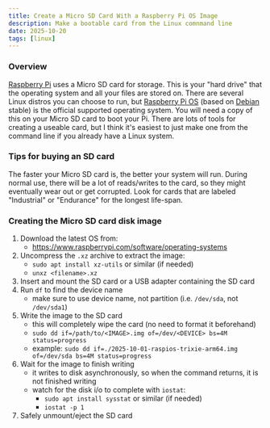 ```yaml
---
title: Create a Micro SD Card With a Raspberry Pi OS Image
description: Make a bootable card from the Linux comnmand line
date: 2025-10-20
tags: [linux]
---
```


### Overview

[Raspberry Pi](https://www.raspberrypi.com) uses a Micro SD card for storage.
This is your "hard drive" that the operating system and all your files are
stored on. There are several Linux distros you can choose to run, but
[Raspberry Pi OS](https://www.raspberrypi.com/documentation/computers/os.html)
(based on [Debian](https://www.debian.org) stable) is the official supported
operating system. You will need a copy of this on your Micro SD card to boot
your Pi. There are lots of tools for creating a useable card, but I think it's
easiest to just make one from the command line if you already have a Linux
system.

### Tips for buying an SD card

The faster your Micro SD card is, the better your system will run. During
normal use, there will be a lot of reads/writes to the card, so they might
eventually wear out or get corrupted. Look for cards that are labeled
"Industrial" or "Endurance" for the longest life-span.

### Creating the Micro SD card disk image

1. Download the latest OS from:
    - https://www.raspberrypi.com/software/operating-systems
2. Uncompress the `.xz` archive to extract the image:
    - `sudo apt install xz-utils` or similar (if needed)
    - `unxz <filename>.xz`
3. Insert and mount the SD card or a USB adapter containing the SD card
4. Run `df` to find the device name
    - make sure to use device name, not partition (i.e. `/dev/sda`, not `/dev/sda1`)
5. Write the image to the SD card
    - this will completely wipe the card (no need to format it beforehand)
    - `sudo dd if=/path/to/<IMAGE>.img of=/dev/<DEVICE> bs=4M status=progress`
    - example: `sudo dd if=./2025-10-01-raspios-trixie-arm64.img of=/dev/sda bs=4M status=progress`
6. Wait for the image to finish writing
    - it writes to disk asynchronously, so when the command returns, it is not finished writing
    - watch for the disk i/o to complete with `iostat`:
        - `sudo apt install sysstat` or similar (if needed)
        - `iostat -p 1`
7. Safely unmount/eject the SD card
